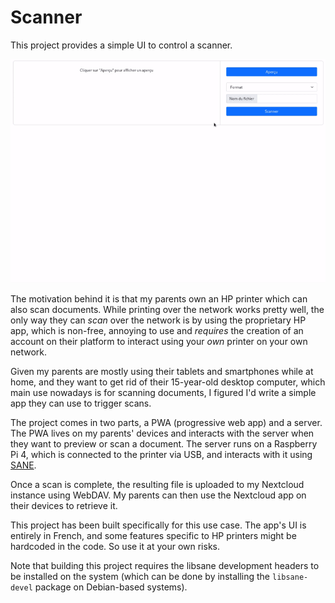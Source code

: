 # Scanner

This project provides a simple UI to control a scanner.

![Demo](/screenshots/demo.gif)

The motivation behind it is that my parents own an HP printer which can
also scan documents. While printing over the network works pretty well,
the only way they can _scan_ over the network is by using the proprietary
HP app, which is non-free, annoying to use and _requires_ the creation of
an account on their platform to interact using your _own_ printer on your
own network.

Given my parents are mostly using their tablets and smartphones while at
home, and they want to get rid of their 15-year-old desktop computer, which
main use nowadays is for scanning documents, I figured I'd write a simple
app they can use to trigger scans.

The project comes in two parts, a PWA (progressive web app) and a server.
The PWA lives on my parents' devices and interacts with the server when
they want to preview or scan a document. The server runs on a Raspberry Pi
4, which is connected to the printer via USB, and interacts with it using
[SANE](http://www.sane-project.org/).

Once a scan is complete, the resulting file is uploaded to my Nextcloud
instance using WebDAV. My parents can then use the Nextcloud app on their
devices to retrieve it.

This project has been built specifically for this use case. The app's UI
is entirely in French, and some features specific to HP printers might be
hardcoded in the code. So use it at your own risks.

Note that building this project requires the libsane development headers to
be installed on the system (which can be done  by installing the `libsane-devel`
package on Debian-based systems).